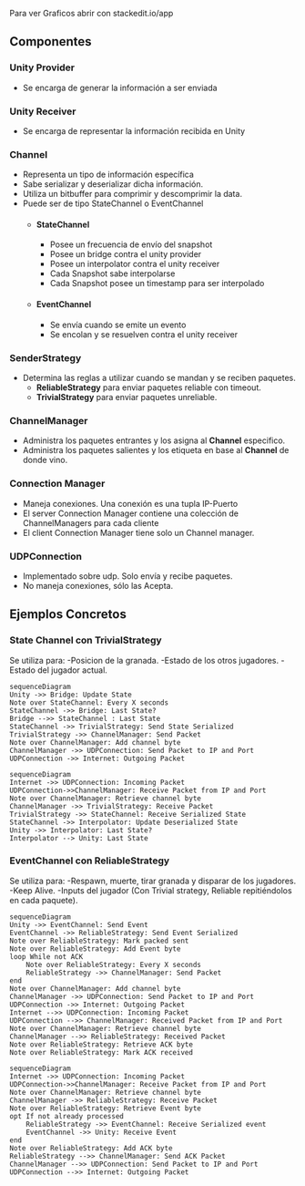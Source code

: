 Para ver Graficos abrir con stackedit.io/app

## Componentes

### Unity Provider
- Se encarga de generar la información a ser enviada
### Unity Receiver
- Se encarga de representar la información recibida en Unity

### Channel

-   Representa un tipo de información específica
-   Sabe serializar y deserializar dicha información.
-   Utiliza un bitbuffer para comprimir y descomprimir la data.
-  Puede ser de tipo StateChannel o EventChannel
	-	#### StateChannel
		* Posee un frecuencia de envío del snapshot
		* Posee un bridge contra el unity provider
		* Posee un interpolator contra el unity receiver
		* Cada Snapshot sabe interpolarse
		* Cada Snapshot posee un timestamp para ser interpolado
	-	#### EventChannel
		* Se envía cuando se emite un evento
		* Se encolan y se resuelven contra el unity receiver

### SenderStrategy

-   Determina las reglas a utilizar cuando se mandan y se reciben paquetes.
	-  	 **ReliableStrategy** para enviar paquetes reliable con timeout.
	-   **TrivialStrategy** para enviar paquetes unreliable.

### ChannelManager

-   Administra los paquetes entrantes y los asigna al **Channel** especifico.
-   Administra los paquetes salientes y los etiqueta en base al **Channel** de donde vino.

### Connection Manager

-   Maneja conexiones. Una conexión es una tupla IP-Puerto
-   El server Connection Manager contiene una colección de ChannelManagers para cada cliente
-   El client Connection Manager tiene solo un Channel manager.

### UDPConnection

-   Implementado sobre udp. Solo envía y recibe paquetes.
-   No maneja conexiones, sólo las Acepta.

## Ejemplos Concretos

### State Channel con TrivialStrategy
Se utiliza para:
	-Posicion de la granada.
	-Estado de los otros jugadores.
	-Estado del jugador actual.
	
```mermaid
sequenceDiagram
Unity ->> Bridge: Update State
Note over StateChannel: Every X seconds
StateChannel ->> Bridge: Last State?
Bridge -->> StateChannel : Last State
StateChannel ->> TrivialStrategy: Send State Serialized
TrivialStrategy ->> ChannelManager: Send Packet
Note over ChannelManager: Add channel byte
ChannelManager ->> UDPConnection: Send Packet to IP and Port
UDPConnection ->> Internet: Outgoing Packet
```

```mermaid
sequenceDiagram
Internet ->> UDPConnection: Incoming Packet
UDPConnection->>ChannelManager: Receive Packet from IP and Port
Note over ChannelManager: Retrieve channel byte
ChannelManager ->> TrivialStrategy: Receive Packet
TrivialStrategy ->> StateChannel: Receive Serialized State
StateChannel ->> Interpolator: Update Deserialized State
Unity ->> Interpolator: Last State?
Interpolator --> Unity: Last State
```
###  EventChannel con ReliableStrategy
Se utiliza para:
	-Respawn, muerte, tirar granada y disparar de los jugadores.
	-Keep Alive.
	-Inputs del jugador (Con Trivial strategy, Reliable repitiéndolos en cada paquete).

```mermaid
sequenceDiagram
Unity ->> EventChannel: Send Event
EventChannel ->> ReliableStrategy: Send Event Serialized
Note over ReliableStrategy: Mark packed sent
Note over ReliableStrategy: Add Event byte
loop While not ACK
	Note over ReliableStrategy: Every X seconds
	ReliableStrategy ->> ChannelManager: Send Packet
end
Note over ChannelManager: Add channel byte
ChannelManager ->> UDPConnection: Send Packet to IP and Port
UDPConnection ->> Internet: Outgoing Packet
Internet -->> UDPConnection: Incoming Packet
UDPConnection -->> ChannelManager: Received Packet from IP and Port
Note over ChannelManager: Retrieve channel byte
ChannelManager -->> ReliableStrategy: Received Packet
Note over ReliableStrategy: Retrieve ACK byte
Note over ReliableStrategy: Mark ACK received
```

```mermaid
sequenceDiagram
Internet ->> UDPConnection: Incoming Packet
UDPConnection->>ChannelManager: Receive Packet from IP and Port
Note over ChannelManager: Retrieve channel byte
ChannelManager ->> ReliableStrategy: Receive Packet
Note over ReliableStrategy: Retrieve Event byte
opt If not already processed
	ReliableStrategy ->> EventChannel: Receive Serialized event
	EventChannel ->> Unity: Receive Event
end
Note over ReliableStrategy: Add ACK byte
ReliableStrategy -->> ChannelManager: Send ACK Packet
ChannelManager -->> UDPConnection: Send Packet to IP and Port
UDPConnection -->> Internet: Outgoing Packet
```

